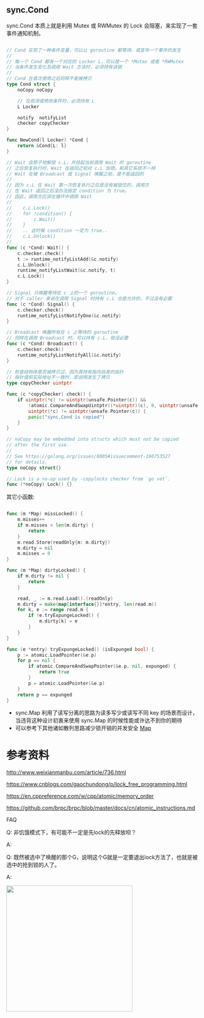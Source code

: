 ## sync.Cond

sync.Cond 本质上就是利用 Mutex 或 RWMutex 的 Lock 会阻塞，来实现了一套事件通知机制。

```go

// Cond 实现了一种条件变量，可以让 goroutine 都等待、或宣布一个事件的发生
//
// 每一个 Cond 都有一个对应的 Locker L，可以是一个 *Mutex 或者 *RWMutex
// 当条件发生变化及调用 Wait 方法时，必须持有该锁
//
// Cond 在首次使用之后同样不能被拷贝
type Cond struct {
    noCopy noCopy

    // 在观测或修改条件时，必须持有 L
    L Locker

    notify  notifyList
    checker copyChecker
}

func NewCond(l Locker) *Cond {
    return &Cond{L: l}
}

// Wait 会原子地解锁 c.L，并挂起当前调用 Wait 的 goroutine
// 之后恢复执行时，Wait 在返回之前对 c.L 加锁。和其它系统不一样
// Wait 在被 Broadcast 或 Signal 唤醒之前，是不能返回的
//
// 因为 c.L 在 Wait 第一次恢复执行之后是没有被锁住的，调用方
// 在 Wait 返回之后没办法假定 condition 为 true。
// 因此，调用方应该在循环中调用 Wait
//
//    c.L.Lock()
//    for !condition() {
//        c.Wait()
//    }
//    .. 这时候 condition 一定为 true..
//    c.L.Unlock()
//
func (c *Cond) Wait() {
    c.checker.check()
    t := runtime_notifyListAdd(&c.notify)
    c.L.Unlock()
    runtime_notifyListWait(&c.notify, t)
    c.L.Lock()
}

// Signal 只唤醒等待在 c 上的一个 goroutine。
// 对于 caller 来说在调用 Signal 时持有 c.L 也是允许的，不过没有必要
func (c *Cond) Signal() {
    c.checker.check()
    runtime_notifyListNotifyOne(&c.notify)
}

// Broadcast 唤醒所有在 c 上等待的 goroutine
// 同样在调用 Broadcast 时，可以持有 c.L，但没必要
func (c *Cond) Broadcast() {
    c.checker.check()
    runtime_notifyListNotifyAll(&c.notify)
}

// 检查结构体是否被拷贝过，因为其持有指向自身的指针
// 指针值和实际地址不一致时，即说明发生了拷贝
type copyChecker uintptr

func (c *copyChecker) check() {
    if uintptr(*c) != uintptr(unsafe.Pointer(c)) &&
        !atomic.CompareAndSwapUintptr((*uintptr)(c), 0, uintptr(unsafe.Pointer(c))) &&
        uintptr(*c) != uintptr(unsafe.Pointer(c)) {
        panic("sync.Cond is copied")
    }
}

// noCopy may be embedded into structs which must not be copied
// after the first use.
//
// See https://golang.org/issues/8005#issuecomment-190753527
// for details.
type noCopy struct{}

// Lock is a no-op used by -copylocks checker from `go vet`.
func (*noCopy) Lock() {}

```

其它小函数:

```go

func (m *Map) missLocked() {
    m.misses++
    if m.misses < len(m.dirty) {
        return
    }
    m.read.Store(readOnly{m: m.dirty})
    m.dirty = nil
    m.misses = 0
}

func (m *Map) dirtyLocked() {
    if m.dirty != nil {
        return
    }

    read, _ := m.read.Load().(readOnly)
    m.dirty = make(map[interface{}]*entry, len(read.m))
    for k, e := range read.m {
        if !e.tryExpungeLocked() {
            m.dirty[k] = e
        }
    }
}

func (e *entry) tryExpungeLocked() (isExpunged bool) {
    p := atomic.LoadPointer(&e.p)
    for p == nil {
        if atomic.CompareAndSwapPointer(&e.p, nil, expunged) {
            return true
        }
        p = atomic.LoadPointer(&e.p)
    }
    return p == expunged
}
```
-  sync.Map 利用了读写分离的思路为读多写少或读写不同 key 的场景而设计，当违背这种设计初衷来使用 sync.Map 的时候性能或许达不到你的期待
-  可以参考下其他诸如散列思路减少锁开销的并发安全 [Map](https://github.com/orcaman/concurrent-map/
)
# 参考资料

http://www.weixianmanbu.com/article/736.html

https://www.cnblogs.com/gaochundong/p/lock_free_programming.html

https://en.cppreference.com/w/cpp/atomic/memory_order

https://github.com/brpc/brpc/blob/master/docs/cn/atomic_instructions.md

FAQ

Q: 非饥饿模式下，有可能不一定是先lock的先释放呗？

A: 

Q: 既然被选中了唤醒的那个G，说明这个G就是一定要退出lock方法了，也就是被选中的抢到锁的人了。

A:


<img width="330px"  src="https://xargin.com/content/images/2021/05/wechat.png">
